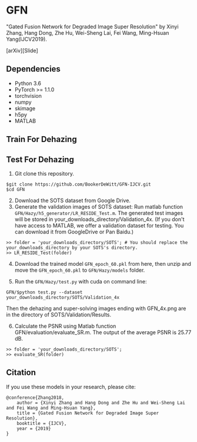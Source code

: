 # GFN
"Gated Fusion Network for Degraded Image Super Resolution" by Xinyi Zhang, Hang Dong, Zhe Hu, Wei-Sheng Lai, Fei Wang, Ming-Hsuan Yang(IJCV2019).

[arXiv][Slide]

## Dependencies
* Python 3.6
* PyTorch >= 1.1.0
* torchvision
* numpy
* skimage
* h5py
* MATLAB
## Train For Dehazing
## Test For Dehazing
1. Git clone this repository.
```
$git clone https://github.com/BookerDeWitt/GFN-IJCV.git
$cd GFN
```
2. Download the SOTS dataset from Google Drive.
3. Generate the validation images of SOTS dataset: Run matlab function `GFN/Hazy/h5_generator/LR_RESIDE_Test.m`. The generated test images will be stored in your_downloads_directory/Validation_4x.
(If you don't have access to MATLAB, we offer a validation dataset for testing. You can download it from GoogleDrive or Pan Baidu.)
```
>> folder = 'your_downloads_directory/SOTS'; # You should replace the your_downloads_directory by your SOTS's directory.
>> LR_RESIDE_Test(folder)
```
4. Download the trained model `GFN_epoch_60.pkl` from here, then unzip and move the `GFN_epoch_60.pkl` to `GFN/Hazy/models` folder.

5. Run the `GFN/Hazy/test.py` with cuda on command line:
```
GFN/$python test.py --dataset your_downloads_directory/SOTS/Validation_4x
```
Then the dehazing and super-solving images ending with GFN_4x.png are in the directory of SOTS/Validation/Results.

6. Calculate the PSNR using Matlab function GFN/evaluation/evaluate_SR.m. The output of the average PSNR is 25.77 dB.
``` 
>> folder = 'your_downloads_directory/SOTS';
>> evaluate_SR(folder)
```
## Citation
If you use these models in your research, please cite:
```
@conference{Zhang2018,
	author = {Xinyi Zhang and Hang Dong and Zhe Hu and Wei-Sheng Lai and Fei Wang and Ming-Hsuan Yang},
	title = {Gated Fusion Network for Degraded Image Super Resolution},
	booktitle = {IJCV},
	year = {2019}
}
```
